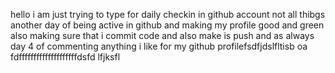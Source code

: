 hello i am just trying to type for daily checkin in github account  not all thibgs
another day of being active in github and making my profile good and green also making sure that i commit code and also make is push 
and as always day 4 of commenting anything i like for my github profilefsdfjdslfltisb oa
fdffffffffffffffffffffdsfd
lfjksfl
